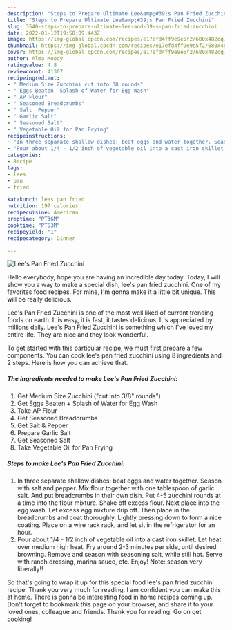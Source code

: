 ```yaml
---
description: "Steps to Prepare Ultimate Lee&amp;#39;s Pan Fried Zucchini"
title: "Steps to Prepare Ultimate Lee&amp;#39;s Pan Fried Zucchini"
slug: 3540-steps-to-prepare-ultimate-lee-and-39-s-pan-fried-zucchini
date: 2022-01-12T19:50:09.443Z
image: https://img-global.cpcdn.com/recipes/e17efd4ff9e9e5f2/680x482cq70/lees-pan-fried-zucchini-recipe-main-photo.jpg
thumbnail: https://img-global.cpcdn.com/recipes/e17efd4ff9e9e5f2/680x482cq70/lees-pan-fried-zucchini-recipe-main-photo.jpg
cover: https://img-global.cpcdn.com/recipes/e17efd4ff9e9e5f2/680x482cq70/lees-pan-fried-zucchini-recipe-main-photo.jpg
author: Alma Moody
ratingvalue: 4.8
reviewcount: 41307
recipeingredient:
- " Medium Size Zucchini cut into 38 rounds"
- " Eggs Beaten  Splash of Water for Egg Wash"
- " AP Flour"
- " Seasoned Breadcrumbs"
- " Salt  Pepper"
- " Garlic Salt"
- " Seasoned Salt"
- " Vegetable Oil for Pan Frying"
recipeinstructions:
- "In three separate shallow dishes: beat eggs and water together. Season with salt and pepper. Mix flour together with one tablespoon of garlic salt. And put breadcrumbs in their own dish. Put 4-5 zucchini rounds at a time into the flour mixture. Shake off excess flour. Next place into the egg wash. Let excess egg mixture drip off. Then place in the breadcrumbs and coat thoroughly. Lightly pressing down to form a nice coating. Place on a wire rack rack, and let sit in the refrigerator for an hour."
- "Pour about 1/4 - 1/2 inch of vegetable oil into a cast iron skillet. Let heat over medium high heat. Fry around 2-3 minutes per side, until desired browning. Remove and season with seasoning salt, while still hot. Serve with ranch dressing, marina sauce, etc. Enjoy! Note: season very liberally!!"
categories:
- Recipe
tags:
- lees
- pan
- fried

katakunci: lees pan fried 
nutrition: 197 calories
recipecuisine: American
preptime: "PT36M"
cooktime: "PT53M"
recipeyield: "1"
recipecategory: Dinner

---
```



![Lee&#39;s Pan Fried Zucchini](https://img-global.cpcdn.com/recipes/e17efd4ff9e9e5f2/680x482cq70/lees-pan-fried-zucchini-recipe-main-photo.jpg)

Hello everybody, hope you are having an incredible day today. Today, I will show you a way to make a special dish, lee&#39;s pan fried zucchini. One of my favorites food recipes. For mine, I'm gonna make it a little bit unique. This will be really delicious.

Lee&#39;s Pan Fried Zucchini is one of the most well liked of current trending foods on earth. It is easy, it is fast, it tastes delicious. It's appreciated by millions daily. Lee&#39;s Pan Fried Zucchini is something which I've loved my entire life. They are nice and they look wonderful.




To get started with this particular recipe, we must first prepare a few components. You can cook lee&#39;s pan fried zucchini using 8 ingredients and 2 steps. Here is how you can achieve that.

<!--inarticleads1-->

##### The ingredients needed to make Lee&#39;s Pan Fried Zucchini:

1. Get  Medium Size Zucchini (&#34;cut into 3/8&#34; rounds&#34;)
1. Get  Eggs Beaten + Splash of Water for Egg Wash
1. Take  AP Flour
1. Get  Seasoned Breadcrumbs
1. Get  Salt &amp; Pepper
1. Prepare  Garlic Salt
1. Get  Seasoned Salt
1. Take  Vegetable Oil for Pan Frying




<!--inarticleads2-->

##### Steps to make Lee&#39;s Pan Fried Zucchini:

1. In three separate shallow dishes: beat eggs and water together. Season with salt and pepper. Mix flour together with one tablespoon of garlic salt. And put breadcrumbs in their own dish. Put 4-5 zucchini rounds at a time into the flour mixture. Shake off excess flour. Next place into the egg wash. Let excess egg mixture drip off. Then place in the breadcrumbs and coat thoroughly. Lightly pressing down to form a nice coating. Place on a wire rack rack, and let sit in the refrigerator for an hour.
1. Pour about 1/4 - 1/2 inch of vegetable oil into a cast iron skillet. Let heat over medium high heat. Fry around 2-3 minutes per side, until desired browning. Remove and season with seasoning salt, while still hot. Serve with ranch dressing, marina sauce, etc. Enjoy! Note: season very liberally!!




So that's going to wrap it up for this special food lee&#39;s pan fried zucchini recipe. Thank you very much for reading. I am confident you can make this at home. There is gonna be interesting food in home recipes coming up. Don't forget to bookmark this page on your browser, and share it to your loved ones, colleague and friends. Thank you for reading. Go on get cooking!
